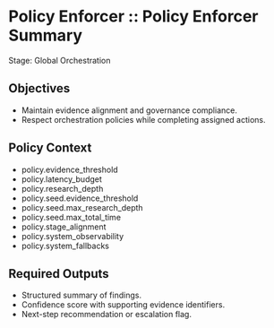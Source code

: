 # Policy Enforcer :: Policy Enforcer Summary
Stage: Global Orchestration

## Objectives
- Maintain evidence alignment and governance compliance.
- Respect orchestration policies while completing assigned actions.

## Policy Context
- policy.evidence_threshold
- policy.latency_budget
- policy.research_depth
- policy.seed.evidence_threshold
- policy.seed.max_research_depth
- policy.seed.max_total_time
- policy.stage_alignment
- policy.system_observability
- policy.system_fallbacks

## Required Outputs
- Structured summary of findings.
- Confidence score with supporting evidence identifiers.
- Next-step recommendation or escalation flag.
